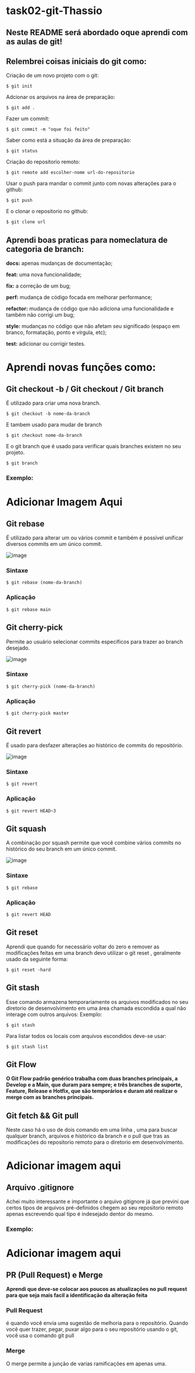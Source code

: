 # task02-git-Thassio   

## Neste README será abordado oque aprendi com as aulas de git!

## Relembrei coisas iniciais do git como:

Criação de um novo projeto com o git:
```shell
$ git init 
```

Adcionar os arquivos na área de preparação:
```shell
$ git add .
```

Fazer um commit: 
```shell
$ git commit -m "oque foi feito"
```

Saber como está a situação da área de preparação:
```shell
$ git status
```

Criação do repositorio remoto:
```shell
$ git remote add escolher-nome url-do-repositorio
```

Usar o push para mandar o commit junto com novas alterações para o github:
```shell
$ git push
```

E o clonar o repositorio no github:
```shell
$ git clone url
```

## Aprendi boas praticas para nomeclatura de categoria de branch:

**docs:** apenas mudanças de documentação;<br>

**feat:** uma nova funcionalidade;<br>

**fix:** a correção de um bug;<br>

**perf:** mudança de código focada em melhorar performance;<br>

**refactor:** mudança de código que não adiciona uma funcionalidade e também não corrigi um bug;<br>

**style:** mudanças no código que não afetam seu significado (espaço em branco, formatação, ponto e vírgula, etc);<br>

**test:** adicionar ou corrigir testes.<br>

# Aprendi novas funções como: 

## Git checkout -b / Git checkout / Git branch
É utilizado para criar uma nova branch.

```shell
$ git checkout -b nome-da-branch
```

E tambem usado para mudar de branch

```shell
$ git checkout nome-da-branch
```
E o git branch que é usado para verificar quais branches existem no seu projeto.
```shell
$ git branch 
```
### Exemplo: 
# Adicionar Imagem Aqui

## Git rebase
É utilizado para alterar um ou vários commit e também é possível unificar diversos commits em um único commit.


![image](https://user-images.githubusercontent.com/73563601/214727711-8afba25a-a1be-43f9-a2d4-262353cbfa00.png)
### Sintaxe
```shell
$ git rebase (nome-da-branch)
```
### Aplicação
```shell
$ git rebase main
```

## Git cherry-pick
Permite ao usuário selecionar commits específicos para trazer ao branch desejado.


![image](https://user-images.githubusercontent.com/73563601/214729395-fe12193e-3559-4763-a188-31ab681d0d1b.png)
### Sintaxe
```shell
$ git cherry-pick (nome-da-branch)
```
### Aplicação
```shell
$ git cherry-pick master
```

## Git revert
É usado para desfazer alterações ao histórico de commits do repositório.


![image](https://user-images.githubusercontent.com/73563601/214730557-d6989c6c-3333-467c-9b6b-406e9a5a97ce.png)

### Sintaxe
```shell
$ git revert 
```
### Aplicação 
```shell
$ git revert HEAD~3
```

## Git squash
A combinação por squash permite que você combine vários commits no histórico do seu branch em um único commit.


![image](https://user-images.githubusercontent.com/73563601/214730843-62a9bab0-ee16-4187-bf30-83bbf2ef2f78.png)

### Sintaxe
```shell
$ git rebase 
```
### Aplicação 
```shell
$ git revert HEAD
```

## Git reset
Aprendi que quando for necessário voltar do zero e remover as modificações feitas em uma branch devo utilizar o git reset , geralmente usado da seguinte forma:
```shell
$ git reset -hard
```

## Git stash
Esse comando armazena temporariamente os arquivos modificados no seu diretorio de desenvolvimento em uma área chamada escondida a qual não interage com outros arquivos:
Exemplo:
```shell
$ git stash 
```
Para listar todos os locais com arquivos escondidos deve-se usar:
```shell
$ git stash list
```


## Git Flow

**O Git Flow padrão genérico trabalha com duas branches principais, a Develop e a Main, que duram para sempre; e três branches de suporte, Feature, Release e Hotfix, que são temporários e duram até realizar o merge com as branches principais.**


## Git fetch && Git pull
Neste caso há o uso de dois comando em uma linha , uma para buscar qualquer branch, arquivos e histórico da branch e o pull que tras as modificações do repositorio remoto para o diretorio em desenvolvimento.

# Adicionar imagem aqui


## Arquivo .gitignore

Achei muito interessante e importante o arquivo gitignore já que previni que certos tipos de arquivos pré-definidos chegem ao seu repositorio remoto apenas escrevendo qual tipo é indesejado dentor do mesmo.

### Exemplo: 

# Adicionar imagem aqui

## PR (Pull Request) e Merge

**Aprendi que deve-se colocar aos poucos as atualizações no pull request para que seja mais facil a identificação da alteração feita**

### Pull Request
é quando você envia uma sugestão de melhoria para o repositório. Quando você quer trazer, pegar, puxar algo para o seu repositório usando o git, você usa o comando git pull
### Merge
O merge permite a junção de varias ramificações em apenas uma.






